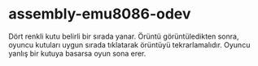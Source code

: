 # assembly-emu8086-odev

Dört renkli kutu belirli bir sırada yanar. Örüntü görüntüledikten
sonra, oyuncu kutuları uygun sırada tıklatarak örüntüyü
tekrarlamalıdır. Oyuncu yanlış bir kutuya basarsa oyun sona erer.